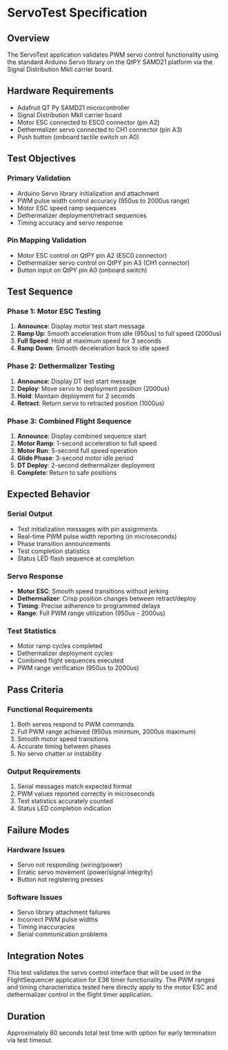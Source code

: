 # ServoTest Specification

## Overview

The ServoTest application validates PWM servo control functionality using the standard Arduino Servo library on the QtPY SAMD21 platform via the Signal Distribution MkII carrier board.

## Hardware Requirements

- Adafruit QT Py SAMD21 microcontroller
- Signal Distribution MkII carrier board
- Motor ESC connected to ESC0 connector (pin A2)
- Dethermalizer servo connected to CH1 connector (pin A3)
- Push button (onboard tactile switch on A0)

## Test Objectives

### Primary Validation
- Arduino Servo library initialization and attachment
- PWM pulse width control accuracy (950us to 2000us range)
- Motor ESC speed ramp sequences
- Dethermalizer deployment/retract sequences
- Timing accuracy and servo response

### Pin Mapping Validation
- Motor ESC control on QtPY pin A2 (ESC0 connector)
- Dethermalizer servo control on QtPY pin A3 (CH1 connector)
- Button input on QtPY pin A0 (onboard switch)

## Test Sequence

### Phase 1: Motor ESC Testing
1. **Announce**: Display motor test start message
2. **Ramp Up**: Smooth acceleration from idle (950us) to full speed (2000us)
3. **Full Speed**: Hold at maximum speed for 3 seconds
4. **Ramp Down**: Smooth deceleration back to idle speed

### Phase 2: Dethermalizer Testing
1. **Announce**: Display DT test start message
2. **Deploy**: Move servo to deployment position (2000us)
3. **Hold**: Maintain deployment for 2 seconds
4. **Retract**: Return servo to retracted position (1000us)

### Phase 3: Combined Flight Sequence
1. **Announce**: Display combined sequence start
2. **Motor Ramp**: 1-second acceleration to full speed
3. **Motor Run**: 5-second full speed operation
4. **Glide Phase**: 3-second motor idle period
5. **DT Deploy**: 2-second dethermalizer deployment
6. **Complete**: Return to safe positions

## Expected Behavior

### Serial Output
- Test initialization messages with pin assignments
- Real-time PWM pulse width reporting (in microseconds)
- Phase transition announcements
- Test completion statistics
- Status LED flash sequence at completion

### Servo Response
- **Motor ESC**: Smooth speed transitions without jerking
- **Dethermalizer**: Crisp position changes between retract/deploy
- **Timing**: Precise adherence to programmed delays
- **Range**: Full PWM range utilization (950us - 2000us)

### Test Statistics
- Motor ramp cycles completed
- Dethermalizer deployment cycles
- Combined flight sequences executed
- PWM range verification (950us to 2000us)

## Pass Criteria

### Functional Requirements
1. Both servos respond to PWM commands
2. Full PWM range achieved (950us minimum, 2000us maximum)
3. Smooth motor speed transitions
4. Accurate timing between phases
5. No servo chatter or instability

### Output Requirements
1. Serial messages match expected format
2. PWM values reported correctly in microseconds
3. Test statistics accurately counted
4. Status LED completion indication

## Failure Modes

### Hardware Issues
- Servo not responding (wiring/power)
- Erratic servo movement (power/signal integrity)
- Button not registering presses

### Software Issues
- Servo library attachment failures
- Incorrect PWM pulse widths
- Timing inaccuracies
- Serial communication problems

## Integration Notes

This test validates the servo control interface that will be used in the FlightSequencer application for E36 timer functionality. The PWM ranges and timing characteristics tested here directly apply to the motor ESC and dethermalizer control in the flight timer application.

## Duration

Approximately 60 seconds total test time with option for early termination via test timeout.